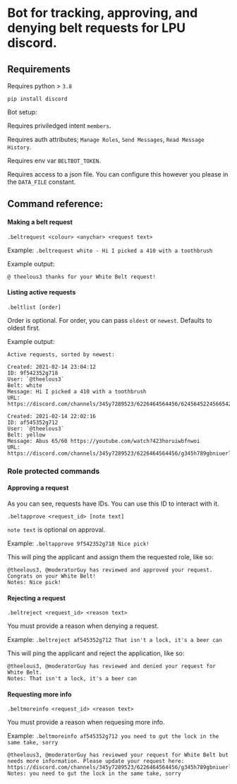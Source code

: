 # Bot for tracking, approving, and denying belt requests for LPU discord.

## Requirements

Requires python > `3.8`

`pip install discord`

Bot setup:

Requires priviledged intent `members`.

Requires auth attributes; `Manage Roles`, `Send Messages`, `Read Message History`.

Requires env var `BELTBOT_TOKEN`.

Requires access to a json file. You can configure this however you please in the `DATA_FILE` constant.


## Command reference:

#### Making a belt request
`.beltrequest <colour> <anychar> <request text>`

Example: `.beltrequest white - Hi I picked a 410 with a toothbrush`

Example output:
```
@ theelous3 thanks for your White Belt request!
```

#### Listing active requests

`.beltlist [order]`

Order is optional. For order, you can pass `oldest` or `newest`. Defaults to oldest first.

Example output:
```
Active requests, sorted by newest:

Created: 2021-02-14 23:04:12
ID: 9f542352g718
User: `@theelous3`
Belt: white
Message: Hi I picked a 410 with a toothbrush
URL: https://discord.com/channels/345y7289523/6226464564456/6245645224566542564

Created: 2021-02-14 22:02:16
ID: af545352g712
User: `@theelous3`
Belt: yellow
Message: Abus 65/60 https://youtube.com/watch?423horuiwbfnwoi
URL: https://discord.com/channels/345y7289523/6226464564456/g345h789gbniuerlgb4
```

### Role protected commands

#### Approving a request

As you can see, requests have IDs. You can use this ID to interact with it.

`.beltapprove <request_id> [note text]`

`note text` is optional on approval.

Example:
`.beltapprove 9f542352g718 Nice pick!`

This will ping the applicant and assign them the requested role, like so:

```
@theelous3, @moderatorGuy has reviewed and approved your request. Congrats on your White Belt!
Notes: Nice pick!
```

#### Rejecting a request

`.beltreject <request_id> <reason text>`

You must provide a reason when denying a request.

Example: `.beltreject af545352g712 That isn't a lock, it's a beer can`

This will ping the applicant and reject the application, like so:

```
@theelous3, @moderatorGuy has reviewed and denied your request for White Belt.
Notes: That isn't a lock, it's a beer can
```


#### Requesting more info

`.beltmoreinfo <request_id> <reason text>`

You must provide a reason when requesing more info.

Example: `.beltmoreinfo af545352g712 you need to gut the lock in the same take, sorry`

```
@theelous3, @moderatorGuy has reviewed your request for White Belt but needs more information. Please update your request here: https://discord.com/channels/345y7289523/6226464564456/g345h789gbniuerlgb4
Notes: you need to gut the lock in the same take, sorry
```
